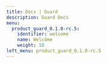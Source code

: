```yaml
---
title: Docs | Guard
description: Guard Docs
menu:
  product_guard_0.1.0-rc.5:
    identifier: welcome
    name: Welcome
    weight: 10
left_menu: product_guard_0.1.0-rc.5
---
```


